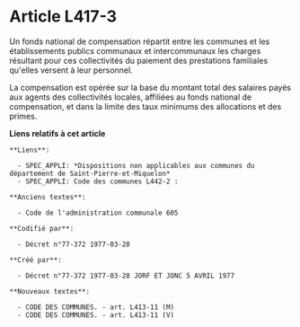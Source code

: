 # Article L417-3

Un fonds national de compensation répartit entre les communes et les établissements publics communaux et intercommunaux les
charges résultant pour ces collectivités du paiement des prestations familiales qu'elles versent à leur personnel.

La compensation est opérée sur la base du montant total des salaires payés aux agents des collectivités locales, affiliées au
fonds national de compensation, et dans la limite des taux minimums des allocations et des primes.

**Liens relatifs à cet article**

	**Liens**:

	  - SPEC_APPLI: *Dispositions non applicables aux communes du département de Saint-Pierre-et-Miquelon*
	  - SPEC_APPLI: Code des communes L442-2 :

	**Anciens textes**:

	  - Code de l'administration communale 605

	**Codifié par**:

	  - Décret n°77-372 1977-03-28

	**Créé par**:

	  - Décret n°77-372 1977-03-28 JORF ET JONC 5 AVRIL 1977

	**Nouveaux textes**:

	  - CODE DES COMMUNES. - art. L413-11 (M)
	  - CODE DES COMMUNES. - art. L413-11 (V)
